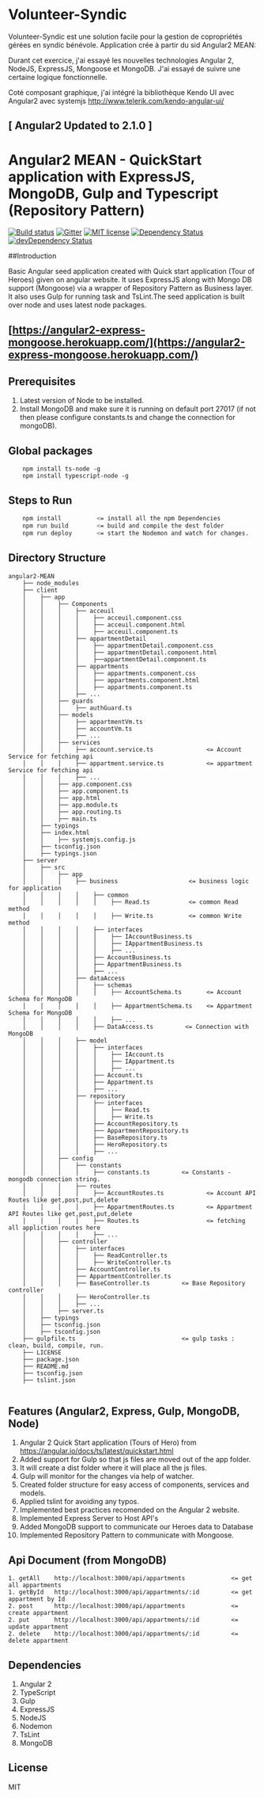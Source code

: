 # Volunteer-Syndic
Volunteer-Syndic est une solution facile pour la gestion de copropriétés gérées en syndic bénévole.
Application crée à partir du sid Angular2 MEAN:

Durant cet exercice, j'ai essayé les nouvelles technologies Angular 2, NodeJS, ExpressJS, Mongoose et MongoDB.
J'ai essayé de suivre une certaine logique fonctionnelle.

Coté composant graphique, j'ai intégré la bibliothèque Kendo UI avec Angular2 avec systemjs
http://www.telerik.com/kendo-angular-ui/

## [ Angular2 Updated to 2.1.0 ]
# Angular2 MEAN - QuickStart application with ExpressJS, MongoDB, Gulp and Typescript (Repository Pattern)

[![Build status](https://ci.appveyor.com/api/projects/status/y7cp312hef8sju0w/branch/master?svg=true)](https://ci.appveyor.com/project/moizKachwala/angular2-express-mongo-gulp-node-typescript/branch/master)
[![Gitter](https://badges.gitter.im/moizKachwala/Angular2-express-mongo-gulp-node-typescript.svg)](https://gitter.im/moizKachwala/Angular2-express-mongo-gulp-node-typescript?utm_source=badge&utm_medium=badge&utm_campaign=pr-badge)
[![MIT license](http://img.shields.io/badge/license-MIT-brightgreen.svg)](http://opensource.org/licenses/MIT)
[![Dependency Status](https://david-dm.org/moizkachwala/Angular2-express-mongo-gulp-node-typescript.svg)](https://david-dm.org/moizkachwala/Angular2-express-mongo-gulp-node-typescript)
[![devDependency Status](https://david-dm.org/moizkachwala/Angular2-express-mongo-gulp-node-typescript/dev-status.svg)](https://david-dm.org/moizkachwala/Angular2-express-mongo-gulp-node-typescript#info=devDependencies)

##Introduction

Basic Angular seed application created with Quick start application (Tour of Heroes) given on angular website. It uses ExpressJS along with Mongo DB support (Mongoose) via a wrapper of Repository Pattern as Business layer.
It also uses Gulp for running task and TsLint.The seed application is built over node and uses latest node packages.

## [https://angular2-express-mongoose.herokuapp.com/](https://angular2-express-mongoose.herokuapp.com/)

## Prerequisites

1. Latest version of Node to be installed.
2. Install MongoDB and make sure it is running on default port 27017 (if not then please configure constants.ts and change the connection for mongoDB).

## Global packages
```
    npm install ts-node -g
    npm install typescript-node -g
```

## Steps to Run
```sh
    npm install          <= install all the npm Dependencies
    npm run build        <= build and compile the dest folder
    npm run deploy       <= start the Nodemon and watch for changes.
```

## Directory Structure

```
angular2-MEAN
    ├── node_modules
    ├── client
    │    ├── app
    │    │    ├── Components
    │    │    │    ├── acceuil
    │    │    │    │    ├── acceuil.component.css
    │    │    │    │    ├── acceuil.component.html
    │    │    │    │    ├── acceuil.component.ts
    │    │    │    ├── appartmentDetail
    │    │    │    │    ├── appartmentDetail.component.css
    │    │    │    │    ├── appartmentDetail.component.html
    │    │    │    │    ├──appartmentDetail.component.ts    
    │    │    │    ├── appartments
    │    │    │    │    ├── appartments.component.css
    │    │    │    │    ├── appartments.component.html
    │    │    │    │    ├── appartments.component.ts    
    │    │    │    ├── ...    
    │    │    ├── guards
    │    │    │    ├── authGuard.ts
    │    │    ├── models
    │    │    │    ├── appartmentVm.ts
    │    │    │    ├── accountVm.ts
    │    │    │    ├── ...
    │    │    ├── services
    │    │    │    ├── account.service.ts               <= Account Service for fetching api
    │    │    │    ├── appartment.service.ts            <= appartment Service for fetching api
    │    │    │    ├── ...
    │    │    ├── app.component.css
    │    │    ├── app.component.ts
    │    │    ├── app.html
    │    │    ├── app.module.ts
    │    │    ├── app.routing.ts
    │    │    ├── main.ts
    │    ├── typings
    │    ├── index.html
    │    │    ├── systemjs.config.js
    │    ├── tsconfig.json
    │    ├── typings.json
    ├── server
    │    ├── src
    │    │    ├── app
    │    │    │    ├── business                    <= business logic for application
    │    │    │    │    ├── common
    │    │    │    │    │    ├── Read.ts           <= common Read method
    │    │    │    │    │    ├── Write.ts          <= common Write method
    │    │    │    │    ├── interfaces
    │    │    │    │    │    ├── IAccountBusiness.ts
    │    │    │    │    │    ├── IAppartmentBusiness.ts
    │    │    │    │    │    ├── ...
    │    │    │    │    ├── AccountBusiness.ts
    │    │    │    │    ├── AppartmentBusiness.ts
    │    │    │    │    ├── ...
    │    │    │    ├── dataAccess
    │    │    │    │    ├── schemas
    │    │    │    │    │    ├── AccountSchema.ts       <= Account Schema for MongoDB
    │    │    │    │    │    ├── AppartmentSchema.ts    <= Appartment Schema for MongoDB
    │    │    │    │    │    ├── ...
    │    │    │    │    ├── DataAccess.ts         <= Connection with MongoDB
    │    │    │    ├── model
    │    │    │    │    ├── interfaces
    │    │    │    │    │    ├── IAccount.ts
    │    │    │    │    │    ├── IAppartment.ts
    │    │    │    │    │    ├── ...
    │    │    │    │    ├── Account.ts
    │    │    │    │    ├── Appartment.ts
    │    │    │    │    ├── ...
    │    │    │    ├── repository
    │    │    │    │    ├── interfaces
    │    │    │    │    │    ├── Read.ts
    │    │    │    │    │    ├── Write.ts
    │    │    │    │    ├── AccountRepository.ts
    │    │    │    │    ├── AppartmentRepository.ts
    │    │    │    │    ├── BaseRepository.ts
    │    │    │    │    ├── HeroRepository.ts
    │    │    │    │    ├── ...
    │    │    ├── config
    │    │    │    ├── constants
    │    │    │    │    ├── constants.ts         <= Constants - mongodb connection string.
    │    │    │    ├── routes
    │    │    │    │    ├── AccountRoutes.ts            <= Account API Routes like get,post,put,delete
    │    │    │    │    ├── AppartmentRoutes.ts         <= Appartment API Routes like get,post,put,delete
    │    │    │    │    ├── Routes.ts                   <= fetching all appliction routes here
    │    │    │    │    ├── ...
    │    │    ├── controller
    │    │    │    ├── interfaces
    │    │    │    │    ├── ReadController.ts
    │    │    │    │    ├── WriteController.ts
    │    │    │    ├── AccountController.ts
    │    │    │    ├── AppartmentController.ts
    │    │    │    ├── BaseController.ts         <= Base Repository controller
    │    │    │    ├── HeroController.ts
    │    │    │    ├── ...
    │    │    ├── server.ts
    │    ├── typings
    │    ├── tsconfig.json
    │    ├── tsconfig.json
    ├── gulpfile.ts                              <= gulp tasks : clean, build, compile, run.
    ├── LICENSE
    ├── package.json
    ├── README.md
    ├── tsconfig.json
    ├── tslint.json
    
```

## Features (Angular2, Express, Gulp, MongoDB, Node)

1.  Angular 2 Quick Start application (Tours of Hero) from https://angular.io/docs/ts/latest/quickstart.html
2.  Added support for Gulp so that js files are moved out of the app folder.
3.  It will create a dist folder where it will place all the js files.
4.  Gulp will monitor for the changes via help of watcher.
5.  Created folder structure for easy access of components, services and models.
6.  Applied tslint for avoiding any typos.
7.  Implemented best practices recomended on the Angular 2 website.
8.  Implemented Express Server to Host API's
9.  Added MongoDB support to communicate our Heroes data to Database
10. Implemented Repository Pattern to communicate with Mongoose.

## Api Document (from MongoDB)

```
1. getAll    http://localhost:3000/api/appartments             <= get all appartments
1. getById   http://localhost:3000/api/appartments/:id         <= get appartment by Id
2. post      http://localhost:3000/api/appartments             <= create appartment
2. put       http://localhost:3000/api/appartments/:id         <= update appartment
2. delete    http://localhost:3000/api/appartments/:id         <= delete appartment

```
## Dependencies

1. Angular 2
2. TypeScript
3. Gulp
4. ExpressJS
5. NodeJS
6. Nodemon
7. TsLint
8. MongoDB

## License

MIT
